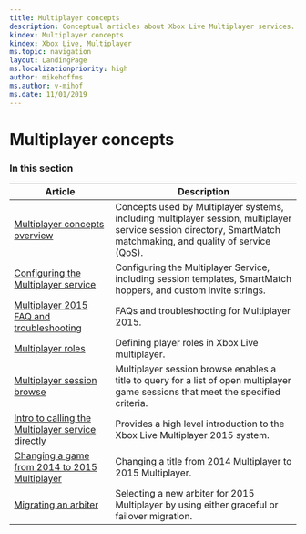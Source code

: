 ```yaml
---
title: Multiplayer concepts
description: Conceptual articles about Xbox Live Multiplayer services.
kindex: Multiplayer concepts
kindex: Xbox Live, Multiplayer
ms.topic: navigation
layout: LandingPage
ms.localizationpriority: high
author: mikehoffms
ms.author: v-mihof
ms.date: 11/01/2019
---
```


# Multiplayer concepts


### In this section

| Article | Description |
|---------|-------------|
| [Multiplayer concepts overview](live-multiplayer-concepts.md) | Concepts used by Multiplayer systems, including multiplayer session, multiplayer service session directory, SmartMatch matchmaking, and quality of service (QoS). |
| [Configuring the Multiplayer service](live-configure-the-multiplayer-service.md) | Configuring the Multiplayer Service, including session templates, SmartMatch hoppers, and custom invite strings. |
| [Multiplayer 2015 FAQ and troubleshooting](live-multiplayer-2015-faq.md) | FAQs and troubleshooting for Multiplayer 2015. |
| [Multiplayer roles](live-multiplayer-roles.md) | Defining player roles in Xbox Live multiplayer. |
| [Multiplayer session browse](live-session-browse.md) | Multiplayer session browse enables a title to query for a list of open multiplayer game sessions that meet the specified criteria. |
| [Intro to calling the Multiplayer service directly](live-intro-calling-mp-directly.md) | Provides a high level introduction to the Xbox Live Multiplayer 2015 system. |
| [Changing a game from 2014 to 2015 Multiplayer](live-issues-changing-to-mp-2015.md) | Changing a title from 2014 Multiplayer to 2015 Multiplayer. |
| [Migrating an arbiter](live-migrating-an-arbiter.md) | Selecting a new arbiter for 2015 Multiplayer by using either graceful or failover migration. |
